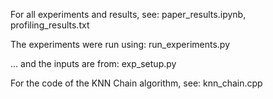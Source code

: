For all experiments and results, see: paper_results.ipynb, profiling_results.txt

The experiments were run using: run_experiments.py

... and the inputs are from: exp_setup.py

For the code of the KNN Chain algorithm, see: knn_chain.cpp
